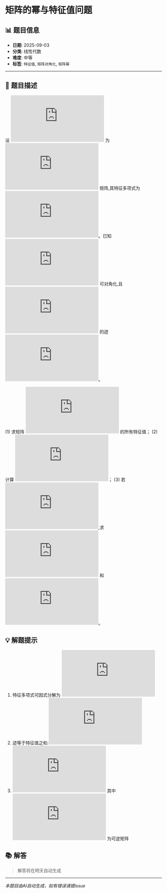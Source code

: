# 矩阵的幂与特征值问题

## 📊 题目信息

- **日期**: 2025-09-03
- **分类**: 线性代数
- **难度**: 中等
- **标签**: `特征值`, `矩阵对角化`, `矩阵幂`

---

## 📝 题目描述

设 ![equation](https://latex.codecogs.com/svg.latex?A) 为 ![equation](https://latex.codecogs.com/svg.latex?3%20%5Ctimes%203) 矩阵,其特征多项式为 ![equation](https://latex.codecogs.com/svg.latex?f(%5Clambda)%20%3D%20%5Cdet(%5Clambda%20I%20-%20A)%20%3D%20%5Clambda%5E3%20-%202%5Clambda%5E2%20-%20%5Clambda%20%2B%202)。已知 ![equation](https://latex.codecogs.com/svg.latex?A) 可对角化,且 ![equation](https://latex.codecogs.com/svg.latex?A) 的迹 ![equation](https://latex.codecogs.com/svg.latex?%5Coperatorname%7Btr%7D(A)%20%3D%202)。

(1) 求矩阵 ![equation](https://latex.codecogs.com/svg.latex?A) 的所有特征值；
(2) 计算 ![equation](https://latex.codecogs.com/svg.latex?A%5E%7B2024%7D)；
(3) 若 ![equation](https://latex.codecogs.com/svg.latex?B%20%3D%20A%5E2%20-%20A%20-%202I),求 ![equation](https://latex.codecogs.com/svg.latex?%5Cdet(B)) 和 ![equation](https://latex.codecogs.com/svg.latex?%5Coperatorname%7Brank%7D(B))。

## 💡 解题提示

1. 特征多项式可因式分解为 ![equation](https://latex.codecogs.com/svg.latex?f(%5Clambda)%20%3D%20(%5Clambda-%5Calpha)(%5Clambda-%5Cbeta)(%5Clambda-%5Cgamma))
2. 迹等于特征值之和:![equation](https://latex.codecogs.com/svg.latex?%5Coperatorname%7Btr%7D(A)%20%3D%20%5Clambda_1%20%2B%20%5Clambda_2%20%2B%20%5Clambda_3)
3. ![equation](https://latex.codecogs.com/svg.latex?A%5E%7Bn%7D%20%3D%20P%5Coperatorname%7Bdiag%7D(%5Clambda_1%5En%2C%20%5Clambda_2%5En%2C%20%5Clambda_3%5En)P%5E%7B-1%7D) 其中 ![equation](https://latex.codecogs.com/svg.latex?P) 为可逆矩阵

## 📚 解答

> 解答将在明天自动生成

---

*本题目由AI自动生成，如有错误请提issue*

